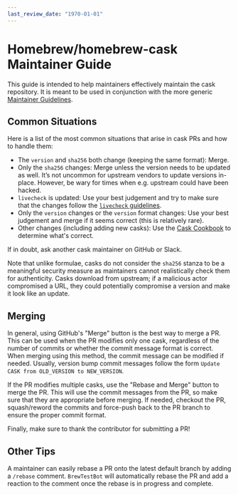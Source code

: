 ```yaml
---
last_review_date: "1970-01-01"
---
```


# Homebrew/homebrew-cask Maintainer Guide

This guide is intended to help maintainers effectively maintain the cask repository. It is meant to be used in conjunction with the more generic [Maintainer Guidelines](Maintainer-Guidelines.md).

## Common Situations

Here is a list of the most common situations that arise in cask PRs and how to handle them:

- The `version` and `sha256` both change (keeping the same format): Merge.
- Only the `sha256` changes: Merge unless the version needs to be updated as well. It’s not uncommon for upstream vendors to update versions in-place. However, be wary for times when e.g. upstream could have been hacked.
- `livecheck` is updated: Use your best judgement and try to make sure that the changes follow the [`livecheck` guidelines](Brew-Livecheck.md).
- Only the `version` changes or the `version` format changes: Use your best judgement and merge if it seems correct (this is relatively rare).
- Other changes (including adding new casks): Use the [Cask Cookbook](Cask-Cookbook.md) to determine what's correct.

If in doubt, ask another cask maintainer on GitHub or Slack.

Note that unlike formulae, casks do not consider the `sha256` stanza to be a meaningful security measure as maintainers cannot realistically check them for authenticity. Casks download from upstream; if a malicious actor compromised a URL, they could potentially compromise a version and make it look like an update.

## Merging

In general, using GitHub's "Merge" button is the best way to merge a PR. This can be used when the PR modifies only one cask, regardless of the number of commits or whether the commit message format is correct. When merging using this method, the commit message can be modified if needed. Usually, version bump commit messages follow the form `Update CASK from OLD_VERSION to NEW_VERSION`.

If the PR modifies multiple casks, use the "Rebase and Merge" button to merge the PR. This will use the commit messages from the PR, so make sure that they are appropriate before merging. If needed, checkout the PR, squash/reword the commits and force-push back to the PR branch to ensure the proper commit format.

Finally, make sure to thank the contributor for submitting a PR!

## Other Tips

A maintainer can easily rebase a PR onto the latest default branch by adding a `/rebase` comment. `BrewTestBot` will automatically rebase the PR and add a reaction to the comment once the rebase is in progress and complete.
